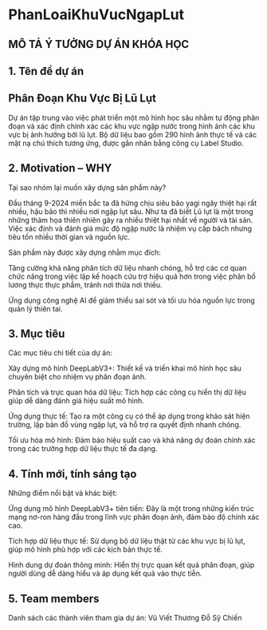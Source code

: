 # PhanLoaiKhuVucNgapLut
## MÔ TẢ Ý TƯỞNG DỰ ÁN KHÓA HỌC

## 1. Tên đề dự án
## Phân Đoạn Khu Vực Bị Lũ Lụt

Dự án tập trung vào việc phát triển một mô hình học sâu nhằm tự động phân đoạn và xác định chính xác các khu vực ngập nước trong hình ảnh các khu vực bị ảnh hưởng bởi lũ lụt. Bộ dữ liệu bao gồm 290 hình ảnh thực tế và các mặt nạ chú thích tương ứng, được gắn nhãn bằng công cụ Label Studio.

## 2. Motivation – WHY
Tại sao nhóm lại muốn xây dựng sản phẩm này?

Đầu tháng 9-2024 miền bắc ta đã hứng chịu siêu bão yagi ngây thiệt hại rất nhiều, hậu bão thì nhiều nơi ngập lụt sâu. Như ta đã biết Lũ lụt là một trong những thảm họa thiên nhiên gây ra nhiều thiệt hại nhất về người và tài sản. Việc xác định và đánh giá mức độ ngập nước là nhiệm vụ cấp bách nhưng tiêu tốn nhiều thời gian và nguồn lực.

Sản phẩm này được xây dựng nhằm mục đích:

Tăng cường khả năng phân tích dữ liệu nhanh chóng, hỗ trợ các cơ quan chức năng trong việc lập kế hoạch cứu trợ hiệu quả hơn trong việc phân bổ lương thực thực phẩm, tránh nơi thừa nơi thiếu.

Ứng dụng công nghệ AI để giảm thiểu sai sót và tối ưu hóa nguồn lực trong quản lý thiên tai.

## 3. Mục tiêu
Các mục tiêu chi tiết của dự án:

Xây dựng mô hình DeepLabV3+: Thiết kế và triển khai mô hình học sâu chuyên biệt cho nhiệm vụ phân đoạn ảnh.

Phân tích và trực quan hóa dữ liệu: Tích hợp các công cụ hiển thị dữ liệu giúp dễ dàng đánh giá hiệu suất mô hình.

Ứng dụng thực tế: Tạo ra một công cụ có thể áp dụng trong khảo sát hiện trường, lập bản đồ vùng ngập lụt, và hỗ trợ ra quyết định nhanh chóng.

Tối ưu hóa mô hình: Đảm bảo hiệu suất cao và khả năng dự đoán chính xác trong các trường hợp dữ liệu thực tế đa dạng.

## 4. Tính mới, tính sáng tạo
Những điểm nổi bật và khác biệt:

Ứng dụng mô hình DeepLabV3+ tiên tiến: Đây là một trong những kiến trúc mạng nơ-ron hàng đầu trong lĩnh vực phân đoạn ảnh, đảm bảo độ chính xác cao.

Tích hợp dữ liệu thực tế: Sử dụng bộ dữ liệu thật từ các khu vực bị lũ lụt, giúp mô hình phù hợp với các kịch bản thực tế.

Hình dung dự đoán thông minh: Hiển thị trực quan kết quả phân đoạn, giúp người dùng dễ dàng hiểu và áp dụng kết quả vào thực tiễn.

## 5. Team members
Danh sách các thành viên tham gia dự án:
Vũ Viết Thương 
Đỗ Sỹ Chiến
